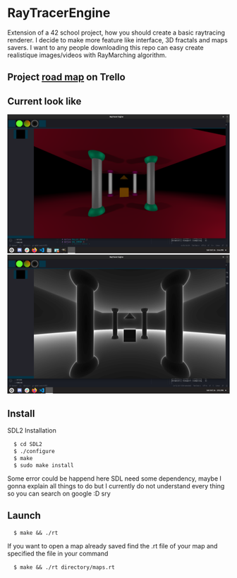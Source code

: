 # RayTracerEngine

Extension of a 42 school project, how you should create a basic raytracing renderer.
I decide to make more feature like interface, 3D fractals and maps savers.
I want to any people downloading this repo can easy create realistique images/videos with RayMarching algorithm. 

## Project [road map](https://trello.com/b/o3UnSwg7) on Trello

## Current look like

![Basic viewmode](screen/basicViewmode.png)
![Iterations Viewmode](screen/IterationsViewmode.png)

## Install
  SDL2 Installation
```
  $ cd SDL2
  $ ./configure
  $ make
  $ sudo make install
```
  Some error could be happend here SDL need some dependency, maybe I gonna explain all things to do
  but I currently do not understand every thing so you can search on google :D sry
##  Launch
```
  $ make && ./rt
```
  If you want to open a map already saved find the .rt file of your map and specified the file in your command
```
  $ make && ./rt directory/maps.rt
```
